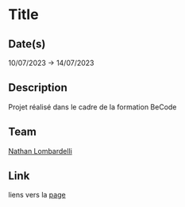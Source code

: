 # Title

## Date(s)

10/07/2023 -> 14/07/2023

## Description

Projet réalisé dans le cadre de la formation BeCode

## Team

[Nathan Lombardelli](https://github.com/NathanLombardelli) <br>

## Link

liens vers la [page](url)